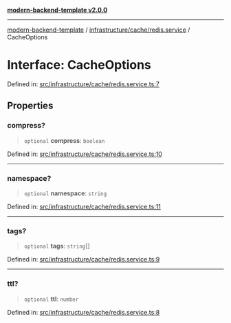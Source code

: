 [**modern-backend-template v2.0.0**](../../../../README.md)

***

[modern-backend-template](../../../../modules.md) / [infrastructure/cache/redis.service](../README.md) / CacheOptions

# Interface: CacheOptions

Defined in: [src/infrastructure/cache/redis.service.ts:7](https://github.com/maemreyo/saas-4cus-nodejs/blob/1a77de11cd6eaefe66c31c7f5de281673fc25ce5/src/infrastructure/cache/redis.service.ts#L7)

## Properties

### compress?

> `optional` **compress**: `boolean`

Defined in: [src/infrastructure/cache/redis.service.ts:10](https://github.com/maemreyo/saas-4cus-nodejs/blob/1a77de11cd6eaefe66c31c7f5de281673fc25ce5/src/infrastructure/cache/redis.service.ts#L10)

***

### namespace?

> `optional` **namespace**: `string`

Defined in: [src/infrastructure/cache/redis.service.ts:11](https://github.com/maemreyo/saas-4cus-nodejs/blob/1a77de11cd6eaefe66c31c7f5de281673fc25ce5/src/infrastructure/cache/redis.service.ts#L11)

***

### tags?

> `optional` **tags**: `string`[]

Defined in: [src/infrastructure/cache/redis.service.ts:9](https://github.com/maemreyo/saas-4cus-nodejs/blob/1a77de11cd6eaefe66c31c7f5de281673fc25ce5/src/infrastructure/cache/redis.service.ts#L9)

***

### ttl?

> `optional` **ttl**: `number`

Defined in: [src/infrastructure/cache/redis.service.ts:8](https://github.com/maemreyo/saas-4cus-nodejs/blob/1a77de11cd6eaefe66c31c7f5de281673fc25ce5/src/infrastructure/cache/redis.service.ts#L8)
